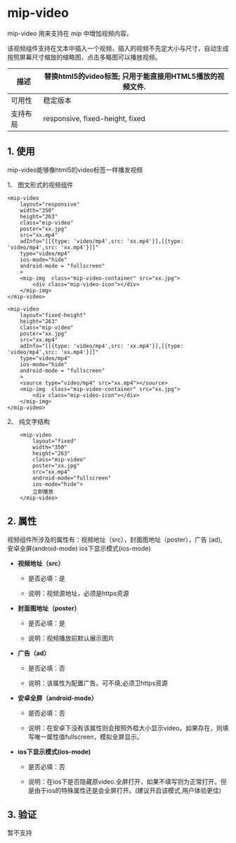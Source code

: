 # mip-video

mip-video 用来支持在 mip 中增加视频内容。

该视频组件支持在文本中插入一个视频，插入的视频不先定大小与尺寸，自动生成按照屏幕尺寸缩放的缩略图，点击多略图可以播放视频。

描述|替换html5的video标签; 只用于能直接用HTML5播放的视频文件.
----|----
可用性|稳定版本
支持布局|responsive, fixed-height, fixed

## 1. 使用

mip-video能够像html5的video标签一样播发视频

1、 图文形式的视频组件

```
<mip-video 
    layout="responsive" 
    width="350" 
    height="263"
    class="mip-video" 
    poster="xx.jpg"
    src="xx.mp4"
    adInfo="[[{type: 'video/mp4',src: 'xx.mp4'}],[{type: 'video/mp4',src: 'xx.mp4'}]]"
    type="video/mp4" 
    ios-mode="hide"
    android-mode = "fullscreen"
    >
    <mip-img  class="mip-video-container" src="xx.jpg">
        <div class="mip-video-icon"></div>
    </mip-img>
</mip-video>

<mip-video 
    layout="fixed-height" 
    height="263"
    class="mip-video" 
    poster="xx.jpg"
    src="xx.mp4"
    adInfo="[[{type: 'video/mp4',src: 'xx.mp4'}],[{type: 'video/mp4',src: 'xx.mp4'}]]"
    type="video/mp4" 
    ios-mode="hide"
    android-mode = "fullscreen"
    >
    <source type="video/mp4" src="xx.mp4"></source>
    <mip-img  class="mip-video-container" src="xx.jpg">
        <div class="mip-video-icon"></div>
    </mip-img>
</mip-video>

```

2、 纯文字结构

```
    <mip-video 
        layout="fixed" 
        width="350" 
        height="263"
        class="mip-video" 
        poster="xx.jpg"
        src="xx.mp4"
        android-mode="fullscreen" 
        ios-mode="hide">
        立即播放
    </mip-video>
```

## 2. 属性

视频组件所涉及的属性有：视频地址（src），封面图地址（poster），广告 (ad), 安卓全屏(android-mode) ios下显示模式(ios-mode)

- **视频地址（src）**

    - 是否必填：是

    - 说明：视频源地址，必须是https资源

- **封面图地址（poster）**

    - 是否必填：是

    - 说明：视频播放前默认展示图片


- **广告（ad）**

    - 是否必填：否

    - 说明：该属性为配置广告。可不填,必须卫https资源


- **安卓全屏（android-mode）**

    - 是否必填：否

    - 说明：在安卓下没有该属性则会按照外框大小显示video。如果存在，则填写唯一属性值fullscreen，模拟全屏显示。

- **ios下显示模式(ios-mode)**

    - 是否必填：否

    - 说明：在ios下是否隐藏原video.全屏打开，如果不填写则为正常打开。但是由于ios的特殊属性还是会全屏打开。(建议开启该模式,用户体验更佳)


## 3. 验证

暂不支持
